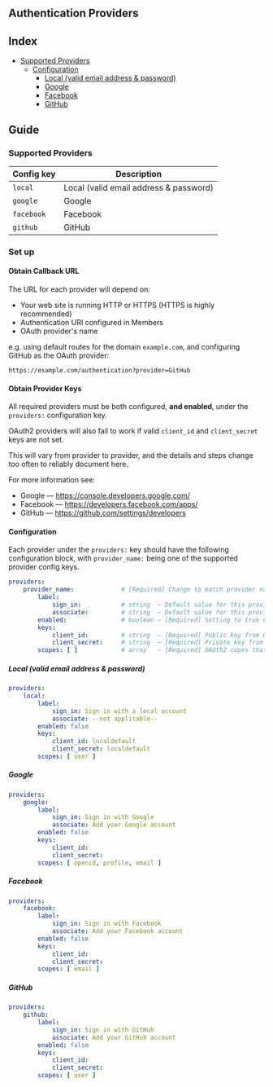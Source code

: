 Authentication Providers
------------------------

## Index 
  * [Supported Providers](#supported-providers)
    * [Configuration](#configuration)
      * [Local (valid email address & password)](#local-valid-email-address--password)
      * [Google](#google)
      * [Facebook](#facebook)
      * [GitHub](#github)


## Guide


### Supported Providers

| Config key | Description                            |
|------------|----------------------------------------|
| `local`    | Local (valid email address & password) |
| `google`   | Google                                 |
| `facebook` | Facebook                               |
| `github`   | GitHub                                 |


### Set up

#### Obtain Callback URL

The URL for each provider will depend on:
  * Your web site is running HTTP or HTTPS (HTTPS is highly recommended)
  * Authentication URI configured in Members
  * OAuth provider's name 

e.g. using default routes for the domain `example.com`, and configuring
GitHub as the OAuth provider:

```
https://example.com/authentication?provider=GitHub
```

#### Obtain Provider Keys

All required providers must be both configured, **and enabled**, under the `providers:`
configuration key.

OAuth2 providers will also fail to work if valid `client_id` and 
`client_secret` keys are not set.

This will vary from provider to provider, and the details and steps change too
often to reliably document here.

For more information see:
  * Google — https://console.developers.google.com/
  * Facebook — https://developers.facebook.com/apps/
  * GitHub — https://github.com/settings/developers

#### Configuration

Each provider under the `providers:` key should have the following 
configuration block, with `provider_name:` being one of the supported provider
config keys.


```yaml
providers:
    provider_name:             # [Required] Change to match provider name key 
        label:
            sign_in:           # string  — Default value for this provider's login button 
            associate:         # string  — Default value for this provider's account association button
        enabled:               # boolean — [Required] Setting to true enables provider 
        keys:
            client_id:         # string  — [Required] Public key from OAuth2 provider
            client_secret:     # string  — [Required] Private key from OAuth2 provider
        scopes: [ ]            # array   — [Required] OAUth2 copes that this site will require access to
```

##### Local (valid email address & password)

```yaml
providers:
    local:
        label:
            sign_in: Sign in with a local account
            associate: --not applicable--
        enabled: false
        keys:
            client_id: localdefault
            client_secret: localdefault
        scopes: [ user ]
```

##### Google

```yaml
providers:
    google:
        label:
            sign_in: Sign in with Google
            associate: Add your Google account
        enabled: false
        keys:
            client_id:
            client_secret:
        scopes: [ openid, profile, email ]
```

##### Facebook

```yaml
providers:
    facebook:
        label:
            sign_in: Sign in with Facebook
            associate: Add your Facebook account
        enabled: false
        keys:
            client_id:
            client_secret:
        scopes: [ email ]
```

##### GitHub

```yaml
providers:
    github:
        label:
            sign_in: Sign in with GitHub
            associate: Add your GitHub account
        enabled: false
        keys:
            client_id:
            client_secret:
        scopes: [ user ]
```
